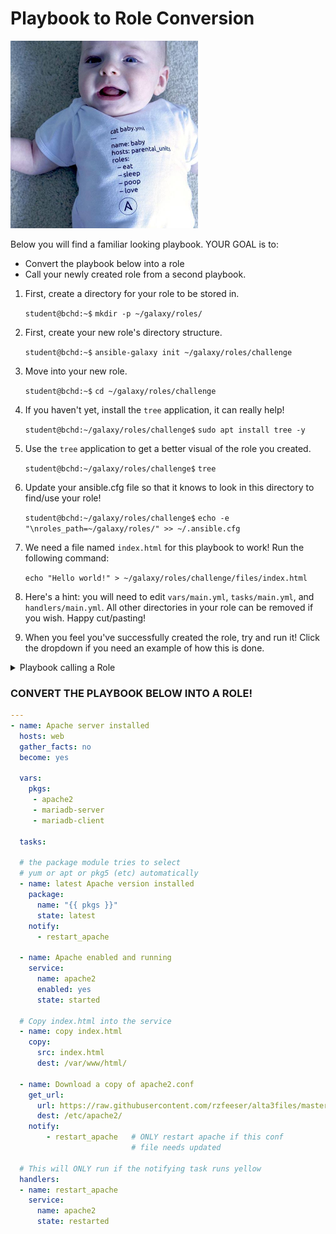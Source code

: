 # Playbook to Role Conversion


<img src="https://github.com/csfeeser/ansible_essentials/blob/main/data/ansiblebaby.jpg?raw=true" width="300"/>


Below you will find a familiar looking playbook. YOUR GOAL is to:
- Convert the playbook below into a role
- Call your newly created role from a second playbook.

1. First, create a directory for your role to be stored in.

    `student@bchd:~$` `mkdir -p ~/galaxy/roles/`
    
0. First, create your new role's directory structure.

    `student@bchd:~$` `ansible-galaxy init ~/galaxy/roles/challenge`
    
0. Move into your new role.

    `student@bchd:~$` `cd ~/galaxy/roles/challenge`

0. If you haven't yet, install the `tree` application, it can really help!

    `student@bchd:~/galaxy/roles/challenge$` `sudo apt install tree -y`
    
0. Use the `tree` application to get a better visual of the role you created.

    `student@bchd:~/galaxy/roles/challenge$` `tree`
    
0. Update your ansible.cfg file so that it knows to look in this directory to find/use your role!

    `student@bchd:~/galaxy/roles/challenge$` `echo -e "\nroles_path=~/galaxy/roles/" >> ~/.ansible.cfg`
    
0. We need a file named `index.html` for this playbook to work! Run the following command:

    `echo "Hello world!" > ~/galaxy/roles/challenge/files/index.html`

0. Here's a hint: you will need to edit `vars/main.yml`, `tasks/main.yml`, and `handlers/main.yml`. All other directories in your role can be removed if you wish. Happy cut/pasting!

0. When you feel you've successfully created the role, try and run it! Click the dropdown if you need an example of how this is done.

<details>
<summary>Playbook calling a Role</summary>
<br>

```yaml
---
- name: executing a role
  hosts: zoidberg
  gather_facts: yes
  become: true

  roles:
    - challenge
```

</details>

### CONVERT THE PLAYBOOK BELOW INTO A ROLE!

```yaml
---
- name: Apache server installed
  hosts: web
  gather_facts: no
  become: yes

  vars:
    pkgs:
     - apache2
     - mariadb-server
     - mariadb-client
  
  tasks:

  # the package module tries to select
  # yum or apt or pkg5 (etc) automatically
  - name: latest Apache version installed
    package:
      name: "{{ pkgs }}"
      state: latest
    notify:
      - restart_apache

  - name: Apache enabled and running
    service:
      name: apache2
      enabled: yes
      state: started

  # Copy index.html into the service
  - name: copy index.html
    copy:
      src: index.html
      dest: /var/www/html/

  - name: Download a copy of apache2.conf
    get_url:
      url: https://raw.githubusercontent.com/rzfeeser/alta3files/master/apache2.conf
      dest: /etc/apache2/
    notify:
        - restart_apache   # ONLY restart apache if this conf
                           # file needs updated

  # This will ONLY run if the notifying task runs yellow
  handlers:
  - name: restart_apache
    service:
      name: apache2
      state: restarted
```

